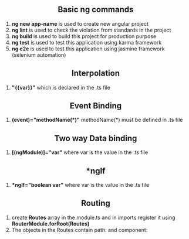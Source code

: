<h2 align="center">Basic ng commands</h2>
<ol>
    <li><strong>ng new app-name</strong> is used to create new angular project</li>
    <li><strong>ng lint</strong> is used to check the violation from standards in the project</li>
    <li><strong>ng build</strong> is used to build this project for production purpose</li>
    <li><strong>ng test</strong> is used to test this application using karma framework</li>
    <li><strong>ng e2e</strong> is used to test this application using jasmine framework (selenium automation)</li>
</ol>

<h2 align="center">Interpolation</h2>
<ol>
    <li><strong>"{{var}}"</strong> which is declared in the .ts file</li>
</ol>

<h2 align="center">Event Binding</h2>
<ol>
    <li><strong>(event)="methodName(*)"</strong> methodName(*) must be defined in .ts file</li>
</ol>

<h2 align="center">Two way Data binding</h2>
<ol>
    <li><strong>[(ngModule)]="var"</strong> where var is the value in the .ts file</li>
</ol>

<h2 align="center">*ngIf</h2>
<ol>
    <li><strong>*ngIf="boolean var"</strong> where var is the value in the .ts file</li>
</ol>


<h2 align="center">Routing</h2>
<ol>
    <li>create <strong>Routes</strong> array in the module.ts and in imports register it using <strong>RouterModule.forRoot(Routes)</strong></li>
    <li>The objects in the Routes contain path: and component: </li>
</ol>